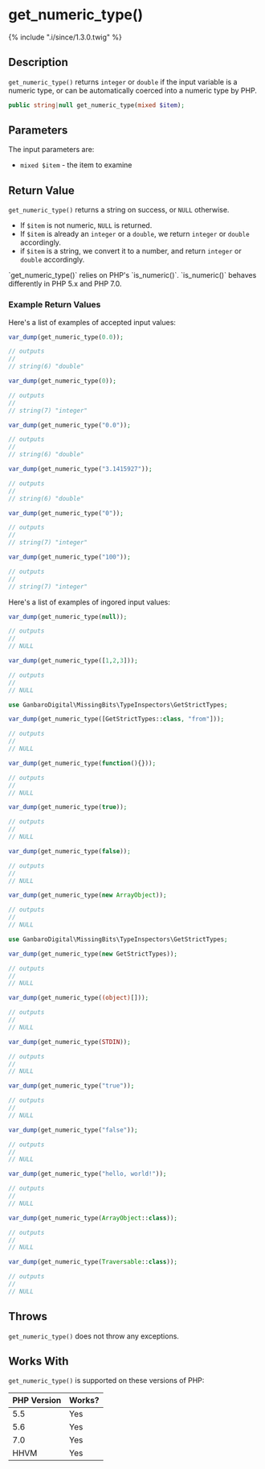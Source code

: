 # get_numeric_type()

{% include ".i/since/1.3.0.twig" %}

## Description

`get_numeric_type()` returns `integer` or `double` if the input variable is a numeric type, or can be automatically coerced into a numeric type by PHP.

```php
public string|null get_numeric_type(mixed $item);
```

## Parameters

The input parameters are:

- `mixed $item` - the item to examine

## Return Value

`get_numeric_type()` returns a string on success, or `NULL` otherwise.

* If `$item` is not numeric, `NULL` is returned.
* If `$item` is already an `integer` or a `double`, we return `integer` or `double` accordingly.
* if `$item` is a string, we convert it to a number, and return `integer` or `double` accordingly.

<div class="callout warning" markdown="1">
`get_numeric_type()` relies on PHP's `is_numeric()`. `is_numeric()` behaves differently in PHP 5.x and PHP 7.0.
</div>

### Example Return Values

Here's a list of examples of accepted input values:

```php
var_dump(get_numeric_type(0.0));

// outputs
//
// string(6) "double"
```

```php
var_dump(get_numeric_type(0));

// outputs
//
// string(7) "integer"
```

```php
var_dump(get_numeric_type("0.0"));

// outputs
//
// string(6) "double"
```

```php
var_dump(get_numeric_type("3.1415927"));

// outputs
//
// string(6) "double"
```

```php
var_dump(get_numeric_type("0"));

// outputs
//
// string(7) "integer"
```

```php
var_dump(get_numeric_type("100"));

// outputs
//
// string(7) "integer"
```

Here's a list of examples of ingored input values:

```php
var_dump(get_numeric_type(null));

// outputs
//
// NULL
```

```php
var_dump(get_numeric_type([1,2,3]));

// outputs
//
// NULL
```

```php
use GanbaroDigital\MissingBits\TypeInspectors\GetStrictTypes;

var_dump(get_numeric_type([GetStrictTypes::class, "from"]));

// outputs
//
// NULL
```

```php
var_dump(get_numeric_type(function(){}));

// outputs
//
// NULL
```

```php
var_dump(get_numeric_type(true));

// outputs
//
// NULL
```

```php
var_dump(get_numeric_type(false));

// outputs
//
// NULL
```

```php
var_dump(get_numeric_type(new ArrayObject));

// outputs
//
// NULL
```

```php
use GanbaroDigital\MissingBits\TypeInspectors\GetStrictTypes;

var_dump(get_numeric_type(new GetStrictTypes));

// outputs
//
// NULL
```

```php
var_dump(get_numeric_type((object)[]));

// outputs
//
// NULL
```

```php
var_dump(get_numeric_type(STDIN));

// outputs
//
// NULL
```

```php
var_dump(get_numeric_type("true"));

// outputs
//
// NULL
```

```php
var_dump(get_numeric_type("false"));

// outputs
//
// NULL
```

```php
var_dump(get_numeric_type("hello, world!"));

// outputs
//
// NULL
```

```php
var_dump(get_numeric_type(ArrayObject::class));

// outputs
//
// NULL
```

```php
var_dump(get_numeric_type(Traversable::class));

// outputs
//
// NULL
```

## Throws

`get_numeric_type()` does not throw any exceptions.

## Works With

`get_numeric_type()` is supported on these versions of PHP:

PHP Version | Works?
------------|-------
5.5 | Yes
5.6 | Yes
7.0 | Yes
HHVM | Yes
